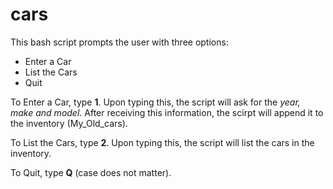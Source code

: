 # cars

This bash script prompts the user with three options:

* Enter a Car
* List the Cars
* Quit

To Enter a Car, type **1**. Upon typing this, the script will ask for the *year, make and model*. After receiving this information, the scirpt will append it to the inventory (My_Old_cars).

To List the Cars, type **2**. Upon typing this, the script will list the cars in the inventory.

To Quit, type **Q** (case does not matter).


